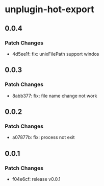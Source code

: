 # unplugin-hot-export

## 0.0.4

### Patch Changes

- 4d5ee1f: fix: unixFilePath support windos

## 0.0.3

### Patch Changes

- 8abb377: fix: file name change not work

## 0.0.2

### Patch Changes

- a07877b: fix: process not exit

## 0.0.1

### Patch Changes

- f04e6cf: release v0.0.1
